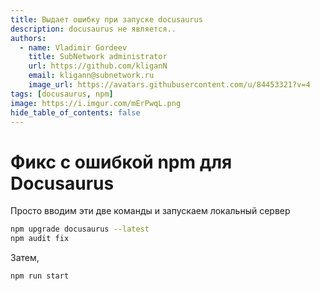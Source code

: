 ```yaml
---
title: Выдает ошибку при запуске docusaurus
description: docusaurus не является..
authors:
  - name: Vladimir Gordeev
    title: SubNetwork administrator
    url: https://github.com/kliganN
    email: kligann@subnetwork.ru
    image_url: https://avatars.githubusercontent.com/u/84453321?v=4
tags: [docusaurus, npm]
image: https://i.imgur.com/mErPwqL.png
hide_table_of_contents: false
---
```


# Фикс с ошибкой npm для Docusaurus

Просто вводим эти две команды и запускаем локальный сервер

```bash
npm upgrade docusaurus --latest
npm audit fix
```

Затем,
```bash
npm run start
```